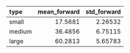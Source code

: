 | type   |   mean_forward |   std_forward |
|:-------|---------------:|--------------:|
| small  |        17.5681 |       2.26532 |
| medium |        36.4856 |       6.75115 |
| large  |        60.2813 |       5.65783 |